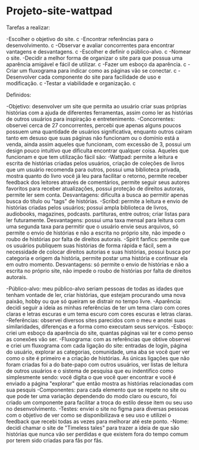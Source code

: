 # Projeto-site-wattpad


Tarefas a realizar:

-Escolher o objetivo do site. c
-Encontrar referências para o desenvolvimento. c
-Observar e avaliar concorrentes para encontrar vantagens e desvantagens. c
-Escolher e definir o público-alvo. c
-Nomear o site.
-Decidir a melhor forma de organizar o site para que possua uma aparência amigável e fácil de utilizar. c
-Fazer um esboço da aparência. c
-Criar um fluxograma para indicar como as páginas vão se conectar. c
-Desenvolver cada componente do site para facilidade de uso e modificação. c
-Testar a viabilidade e organização. c

Definidos:

-Objetivo: desenvolver um site que permita ao usuário criar suas próprias histórias com a ajuda de diferentes ferramentas, assim como ler as histórias de outros usuários para inspiração e entretenimento.
-Concorrentes: observei cerca de 27 concorrentes, percebi que apenas alguns poucos possuem uma quantidade de usuários significativa, enquanto outros caíram tanto em desuso que suas páginas não funcionam ou o domínio está a venda, ainda assim aqueles que funcionam, com excessão de 3, possui um design pouco intuitivo que dificulta encontrar qualquer coisa. Aqueles que funcionam e que tem utilização fácil são: 
-Wattpad: permite a leitura e escrita de histórias criadas pelos usuários, criação de coleções de livros que um usuário recomenda para outros, possui uma biblioteca privada, mostra quanto do livro você já leu para facilitar o retorno, permite receber feedback dos leitores através de comentários, permite seguir seus autores favoritos para receber atualizações, possui proteção de direitos autorais, permite ler sem conta. Desvantagens: dificulta a busca ao permitir apenas busca do título ou "tags" de histórias.
-Scribd: permite a leitura e envio de histórias criadas pelos usuários; possui ampla biblioteca de livros, audiobooks, magazines, podcasts. partituras, entre outros; criar listas para ler futuramente. Desvantagens: possui uma taxa mensal para leitura com uma segunda taxa para permitir que o usuário envie seus arquivos, só permite o envio de histórias e não a escrita no próprio site, não impede o roubo de histórias por falta de direitos autorais.
-Spirit fanfics: permite que os usuários publiquem suas histórias de forma rápida e fácil, sem a necessidade de colocar direitos autorias e suas histórias, possui busca por categoria e origem da história, permite postar uma história e continuar ela em outro momento. Desvantagens: só permite o envio de histórias e não a escrita no próprio site, não impede o roubo de histórias por falta de direitos autorais.



-Público-alvo: meu público-alvo seriam pessoas de todas as idades que tenham vontade de ler, criar histórias, que estejam procurando uma nova paixão, hobby ou que só queiram se distrair no tempo livre.
-Aparência: decidi seguir a ideia as minhas referências de ter um tema claro com cores claras e letras escuras e um tema escuro com cores escuras e letras claras.
-Referências: observei diversos sites parecidos com o meu e anotei suas similaridades, diferenças e a forma como executam seus serviços.
-Esboço: criei um esboço da aparência do site, quantas páginas vai ter e como penso as conexões vão ser.
-Fluxograma: com as referências que obtive observei e criei um fluxograma com cada ligação do site: entradas de login, página do usuário, explorar as categorias, comunidade, uma aba se você quer ver como o site é primeiro e a criação de histórias. As únicas ligações que não foram criadas foi a do bate-papo com outros usuários, ver listas de leitura de outros usuários e o sistema de pesquisa que eu indentifico como simplesmente sendo: você digita o que você quer encontrar e você é enviado a página "explorar" que então mostra as histórias relacionadas com sua pesquis
-Componentes: para cada elemento que se repete no site ou que pode ter uma variação dependendo do modo claro ou escuro, foi criado um componente para facilitar a troca do estilo desse item ou seu uso no desenvolvimento.
-Testes: enviei o site no figma para diversas pessoas com o objetivo de ver como se disponibilizava e seu uso e utilizei o feedback que recebi todas as vezes para melhorar até este ponto.
-Nome: decidi chamar o site de "Timeless tales" para trazer a ideia de que são histórias que nunca vão ser perdidas e que existem fora do tempo comum por terem sido criadas para fãs por fãs.
